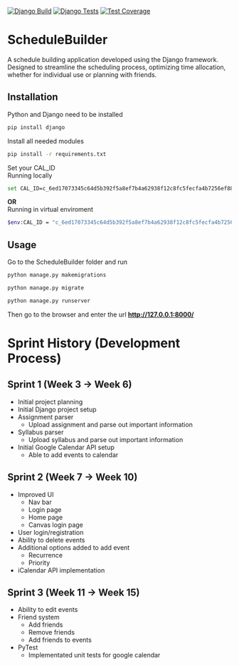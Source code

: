 [![Django Build](https://github.com/ChicoState/ScheduleBuilder/actions/workflows/django.yml/badge.svg)](https://github.com/ChicoState/ScheduleBuilder/actions/workflows/django.yml)
[![Django Tests](https://github.com/ChicoState/ScheduleBuilder/actions/workflows/tests.yml/badge.svg)](https://github.com/ChicoState/ScheduleBuilder/actions/workflows/tests.yml)
[![Test Coverage](https://codecov.io/gh/jcdodson/ScheduleBuilder/graph/badge.svg?token=N166XGA3EI)](https://codecov.io/gh/jcdodson/ScheduleBuilder)
# ScheduleBuilder
A schedule building application developed using the Django framework. Designed to streamline the scheduling process, optimizing time allocation, whether for individual use or planning with friends.

## Installation

Python and Django need to be installed
```bash
pip install django
```

Install all needed modules
```bash
pip install -r requirements.txt
```

Set your CAL_ID <br>
Running locally
```bash
set CAL_ID=c_6ed17073345c64d5b392f5a8ef7b4a62938f12c8fc5fecfa4b7256ef88acad28@group.calendar.google.com
```
**OR**<br>
Running in virtual enviroment
```bash
$env:CAL_ID = "c_6ed17073345c64d5b392f5a8ef7b4a62938f12c8fc5fecfa4b7256ef88acad28@group.calendar.google.com"
```

## Usage

Go to the ScheduleBuilder folder and run
```bash
python manage.py makemigrations
```

```bash
python manage.py migrate
```

```bash
python manage.py runserver
```

Then go to the browser and enter the url **http://127.0.0.1:8000/**

# Sprint History (Development Process)

## Sprint 1 (Week 3 -> Week 6)
* Initial project planning
* Initial Django project setup
* Assignment parser
    - Upload assignment and parse out important information
* Syllabus parser
    - Upload syllabus and parse out important information 
* Initial Google Calendar API setup
    - Able to add events to calendar

## Sprint 2 (Week 7 -> Week 10)
* Improved UI
    - Nav bar
    - Login page
    - Home page
    - Canvas login page
* User login/registration
* Ability to delete events
* Additional options added to add event
    - Recurrence
    - Priority
* iCalendar API implementation

## Sprint 3 (Week 11 -> Week 15)
* Ability to edit events
* Friend system
    - Add friends
    - Remove friends
    - Add friends to events
* PyTest
    - Implementated unit tests for google calendar
